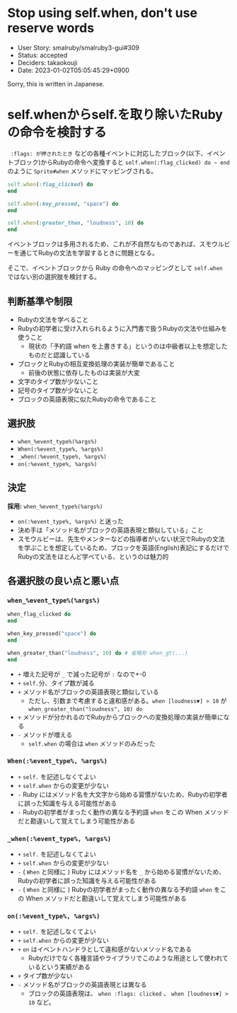 # Stop using self.when, don't use reserve words

- User Story: smalruby/smalruby3-gui#309
- Status: accepted
- Deciders: takaokouji
- Date: 2023-01-02T05:05:45:29+0900

Sorry, this is written in Japanese.

# self.whenからself.を取り除いたRubyの命令を検討する

` :flags: が押されたとき` などの各種イベントに対応したブロック(以下、イベントブロック)からRubyの命令へ変換すると `self.when(:flag_clicked) do ~ end` のように `Sprite#when` メソッドにマッピングされる。

```ruby
self.when(:flag_clicked) do
end

self.when(:key_pressed, "space") do
end

self.when(:greater_than, "loudness", 10) do
end
```

イベントブロックは多用されるため、これが不自然なものであれば、スモウルビーを通じてRubyの文法を学習するときに問題となる。

そこで、イベントブロックから Ruby の命令へのマッピングとして `self.when` ではない別の選択肢を検討する。

## 判断基準や制限

* Rubyの文法を学べること
* Rubyの初学者に受け入れられるように入門書で扱うRubyの文法や仕組みを使うこと
  * 現状の「予約語 when を上書きする」というのは中級者以上を想定したものだと認識している
* ブロックとRubyの相互変換処理の実装が簡単であること
  * 前後の状態に依存したものは実装が大変
* 文字のタイプ数が少ないこと
* 記号のタイプ数が少ないこと
* ブロックの英語表現に似たRubyの命令であること

## 選択肢

* `when_%event_type%(%args%)`
* `When(:%event_type%, %args%)`
* `_when(:%event_type%, %args%)`
* `on(:%event_type%, %args%)`

## 決定

**採用:** `when_%event_type%(%args%)`

* `on(:%event_type%, %args%)` と迷った
* 決め手は「メソッド名がブロックの英語表現と類似している」こと
* スモウルビーは、先生やメンターなどの指導者がいない状況でRubyの文法を学ぶことを想定しているため、ブロックを英語(English)表記にするだけでRubyの文法をほとんど学べている、というのは魅力的

## 各選択肢の良い点と悪い点

### `when_%event_type%(%args%)`

```ruby
when_flag_clicked do
end

when_key_pressed("space") do
end

when_greater_than("loudness", 10) do # 省略形 when_gt(...)
end
```

* `+` 増えた記号が `_` で減った記号が `:` なので+-0
* `+` `self.`分、タイプ数が減る
* `+` メソッド名がブロックの英語表現と類似している
  * ただし、引数まで考慮すると違和感がある。`when [loudness▼] > 10` が `when_greater_than("loudness", 10) do`
* `+` メソッドが分かれるのでRubyからブロックへの変換処理の実装が簡単になる
* `-` メソッドが増える
  * `self.when` の場合は `when` メソッドのみだった

### `When(:%event_type%, %args%)`

* `+` `self.` を記述しなくてよい
* `+` `self.when` からの変更が少ない
* `-` Ruby にはメソッド名を大文字から始める習慣がないため、Rubyの初学者に誤った知識を与える可能性がある
* `-` Rubyの初学者がまったく動作の異なる予約語 `when` をこの When メソッドだと勘違いして覚えてしまう可能性がある

### `_when(:%event_type%, %args%)`

* `+` `self.` を記述しなくてよい
* `+` `self.when` からの変更が少ない
* `-` ( `When` と同様に ) Ruby にはメソッド名を `_` から始める習慣がないため、Rubyの初学者に誤った知識を与える可能性がある
* `-` ( `When` と同様に ) Rubyの初学者がまったく動作の異なる予約語 `when` をこの When メソッドだと勘違いして覚えてしまう可能性がある

### `on(:%event_type%, %args%)`

* `+` `self.` を記述しなくてよい
* `+` `self.when` からの変更が少ない
* `+` `on` はイベントハンドラとして違和感がないメソッド名である
  - Rubyだけでなく各種言語やライブラリでこのような用途として使われているという実績がある
* `+` タイプ数が少ない
* `-` メソッド名がブロックの英語表現とは異なる
  * ブロックの英語表現は、 `when :flags: clicked` 、 `when [loudness▼] > 10` など。
